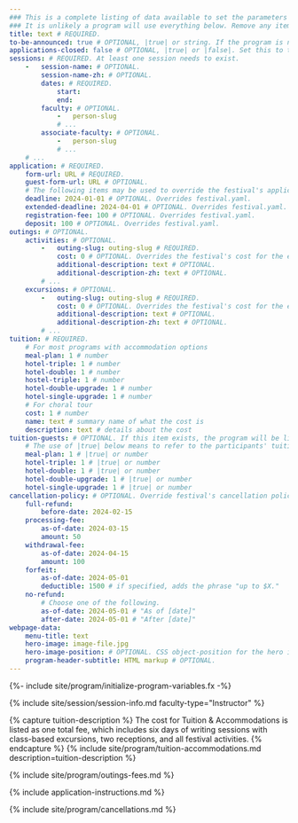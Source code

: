 ```yaml
---
### This is a complete listing of data available to set the parameters of a program.
### It is unlikely a program will use everything below. Remove any items that are not applicable.
title: text # REQUIRED.
to-be-announced: true # OPTIONAL, |true| or string. If the program is not yet confirmed, set to |true| and the message will say "To be announced", otherwise set a custom message. Remove the line completely once it is. If a program is not supposed to be part of the festival at all, remove it in festival.yaml.
applications-closed: false # OPTIONAL, |true| or |false|. Set this to true if it's time to close applications for whatever reason.
sessions: # REQUIRED. At least one session needs to exist.
    -   session-name: # OPTIONAL.
        session-name-zh: # OPTIONAL.
        dates: # REQUIRED.
            start:
            end:
        faculty: # OPTIONAL.
            -   person-slug
            # ...
        associate-faculty: # OPTIONAL.
            -   person-slug
            # ...
    # ...
application: # REQUIRED.
    form-url: URL # REQUIRED.
    guest-form-url: URL # OPTIONAL.
    # The following items may be used to override the festival's application deadlines and fees. They should be rarely used.
    deadline: 2024-01-01 # OPTIONAL. Overrides festival.yaml.
    extended-deadline: 2024-04-01 # OPTIONAL. Overrides festival.yaml.
    registration-fee: 100 # OPTIONAL. Overrides festival.yaml.
    deposit: 100 # OPTIONAL. Overrides festival.yaml.
outings: # OPTIONAL.
    activities: # OPTIONAL.
        -   outing-slug: outing-slug # REQUIRED.
            cost: 0 # OPTIONAL. Overrides the festival's cost for the excursion. If you use 0, the outing will say "included" instead of having a price.
            additional-description: text # OPTIONAL.
            additional-description-zh: text # OPTIONAL.
        # ...
    excursions: # OPTIONAL.
        -   outing-slug: outing-slug # REQUIRED.
            cost: 0 # OPTIONAL. Overrides the festival's cost for the excursion. If you use 0, the outing will say "included" instead of having a price.
            additional-description: text # OPTIONAL.
            additional-description-zh: text # OPTIONAL.
        # ...
tuition: # REQUIRED.
    # For most programs with accommodation options
    meal-plan: 1 # number
    hotel-triple: 1 # number
    hotel-double: 1 # number
    hostel-triple: 1 # number
    hotel-double-upgrade: 1 # number
    hotel-single-upgrade: 1 # number
    # For choral tour
    cost: 1 # number
    name: text # summary name of what the cost is
    description: text # details about the cost
tuition-guests: # OPTIONAL. If this item exists, the program will be listed in the guests page. Make sure that application.guest-form-url also exists (see above).
    # The use of |true| below means to refer to the participants' tuition for the value
    meal-plan: 1 # |true| or number
    hotel-triple: 1 # |true| or number
    hotel-double: 1 # |true| or number
    hotel-double-upgrade: 1 # |true| or number
    hotel-single-upgrade: 1 # |true| or number
cancellation-policy: # OPTIONAL. Override festival's cancellation policy for a specific program. This is unusual to have (mostly for choral program), and most programs rely on the cancellation schedule provided in festival.yaml.
    full-refund:
        before-date: 2024-02-15
    processing-fee:
        as-of-date: 2024-03-15
        amount: 50
    withdrawal-fee:
        as-of-date: 2024-04-15
        amount: 100
    forfeit:
        as-of-date: 2024-05-01
        deductible: 1500 # if specified, adds the phrase "up to $X."
    no-refund:
        # Choose one of the following.
        as-of-date: 2024-05-01 # "As of [date]"
        after-date: 2024-05-01 # "After [date]"
webpage-data:
    menu-title: text
    hero-image: image-file.jpg
    hero-image-position: # OPTIONAL. CSS object-position for the hero image.
    program-header-subtitle: HTML markup # OPTIONAL.
---
```

{%- include site/program/initialize-program-variables.fx -%}

{% include site/session/session-info.md faculty-type="Instructor" %}

{% capture tuition-description %}
The cost for Tuition & Accommodations is listed as one total fee, which includes six days of writing sessions with class-based excursions, two receptions, and all festival activities.
{% endcapture %}
{% include site/program/tuition-accommodations.md description=tuition-description %}

{% include site/program/outings-fees.md %}

{% include application-instructions.md %}

{% include site/program/cancellations.md %}

